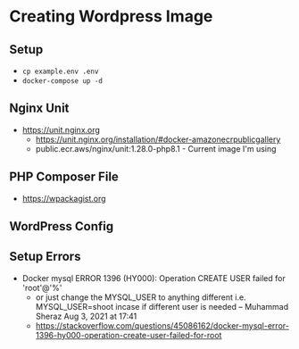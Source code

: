 # Creating Wordpress Image
## Setup
* `cp example.env .env`
* `docker-compose up -d`
## Nginx Unit
* https://unit.nginx.org
  * https://unit.nginx.org/installation/#docker-amazonecrpublicgallery
  * public.ecr.aws/nginx/unit:1.28.0-php8.1 - Current image I'm using
## PHP Composer File
  * https://wpackagist.org

## WordPress Config

## Setup Errors
* Docker mysql ERROR 1396 (HY000): Operation CREATE USER failed for 'root'@'%'
  * or just change the MYSQL_USER to anything different i.e. MYSQL_USER=shoot incase if different user is needed –
Muhammad Sheraz
 Aug 3, 2021 at 17:41
  * https://stackoverflow.com/questions/45086162/docker-mysql-error-1396-hy000-operation-create-user-failed-for-root
